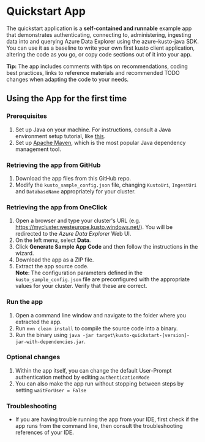 # Quickstart App

The quickstart application is a **self-contained and runnable** example app that demonstrates authenticating, connecting to, administering, ingesting data into and querying Azure Data Explorer using the azure-kusto-java SDK.
You can use it as a baseline to write your own first kusto client application, altering the code as you go, or copy code sections out of it into your app.

**Tip:** The app includes comments with tips on recommendations, coding best practices, links to reference materials and recommended TODO changes when adapting the code to your needs.


## Using the App for the first time

### Prerequisites
1. Set up Java on your machine. For instructions, consult a Java environment setup tutorial, like [this](https://www.tutorialspoint.com/java/java_environment_setup.htm).
1. Set up [Apache Maven](https://maven.apache.org/install.html), which is the most popular Java dependency management tool.

### Retrieving the app from GitHub
1. Download the app files from this GitHub repo.
1. Modify the `kusto_sample_config.json` file, changing `KustoUri`, `IngestUri` and `DatabaseName` appropriately for your cluster.

### Retrieving the app from OneClick
1. Open a browser and type your cluster's URL (e.g. https://mycluster.westeurope.kusto.windows.net/). You will be redirected to the _Azure Data Explorer_ Web UI.
1. On the left menu, select **Data**.
1. Click **Generate Sample App Code** and then follow the instructions in the wizard.
1. Download the app as a ZIP file.
1. Extract the app source code.  
**Note**: The configuration parameters defined in the `kusto_sample_config.json` file are preconfigured with the appropriate values for your cluster. Verify that these are correct.


### Run the app
1. Open a command line window and navigate to the folder where you extracted the app.
1. Run `mvn clean install` to compile the source code into a binary.
1. Run the binary using `java -jar target\kusto-quickstart-[version]-jar-with-dependencies.jar`.

### Optional changes
1. Within the app itself, you can change the default User-Prompt authentication method by editing `authenticationMode`
1. You can also make the app run without stopping between steps by setting `waitForUser = False`

### Troubleshooting
* If you are having trouble running the app from your IDE, first check if the app runs from the command line, then consult the troubleshooting references of your IDE.